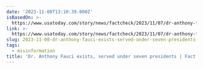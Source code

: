 ```yaml
---
date: '2023-11-08T13:10:39.000Z'
isBasedOn: >-
  https://www.usatoday.com/story/news/factcheck/2023/11/07/dr-anthony-fauci-exists-served-under-seven-presidents-fact-check/71477576007/
link: >-
  https://www.usatoday.com/story/news/factcheck/2023/11/07/dr-anthony-fauci-exists-served-under-seven-presidents-fact-check/71477576007/
slug: 2023-11-08-dr-anthony-fauci-exists-served-under-seven-presidents-or-fact-check
tags:
  - misinformation
title: 'Dr. Anthony Fauci exists, served under seven presidents | Fact check'
---
```


